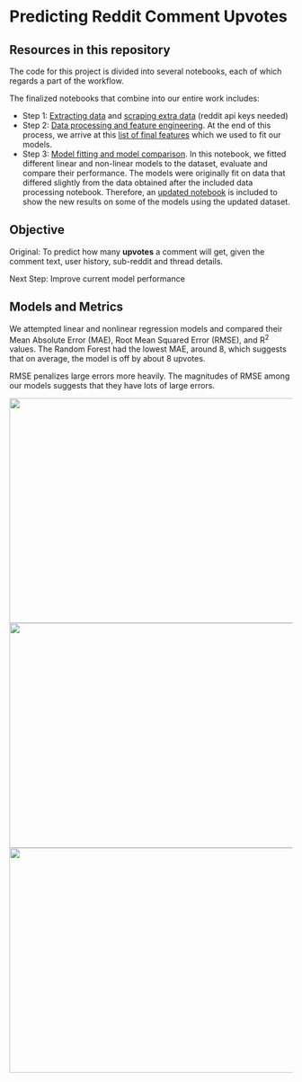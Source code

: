 
# Predicting Reddit Comment Upvotes



## Resources in this repository

The code for this project is divided into several notebooks, each of which regards a part of the workflow.

The finalized notebooks that combine into our entire work includes:

* Step 1: [Extracting data](data_processing/extract_Data.ipynb) and [scraping extra data](scraping/Scrape.ipynb) (reddit api keys needed)
* Step 2: [Data processing and feature engineering](data_processing/data_processing.ipynb). At the end of this process, we arrive at this [list of final features](data_processing/features.md) which we used to fit our models.
* Step 3: [Model fitting and model comparison](model_fitting/model_fitting.ipynb). In this notebook, we fitted different linear and non-linear models to the dataset, evaluate and compare their performance. The models were originally fit on data that differed slightly from the data obtained after the included data processing notebook. Therefore, an [updated notebook](model_fitting/model_results_v3_data.ipynb) is included to show the new results on some of the models using the updated dataset.

## Objective

Original: To predict how many __upvotes__ a comment will get, given the comment text, user history, sub-reddit and thread details.

Next Step: Improve current model performance

## Models and Metrics

We attempted linear and nonlinear regression models and compared their Mean Absolute Error (MAE), Root Mean Squared Error (RMSE), and R<sup>2</sup> values. The Random Forest had the lowest MAE, around 8, which suggests that on average, the model is off by about 8 upvotes.

RMSE penalizes large errors more heavily. The magnitudes of RMSE among our models suggests that they have lots of large errors.

<img src="/images/mae.png" width="600" height="400" />

<img src="/images/rmse.png" width="600" height="400" />

<img src="/images/r2.png" width="600" height="400" />


